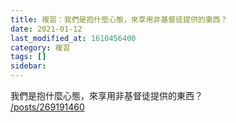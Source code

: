 ```yaml
---
title: 複習：我們是抱什麼心態，來享用非基督徒提供的東西？
date: 2021-01-12
last_modified_at: 1610456400
category: 複習
tags: []
sidebar: 
---
```


<p>我們是抱什麼心態，來享用非基督徒提供的東西？<br/>
<a href="/posts/269191460" target="_blank">/posts/269191460</a></p>
<p> </p>
